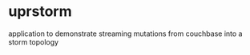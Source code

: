 uprstorm
========

application to demonstrate streaming mutations from couchbase into a storm topology
